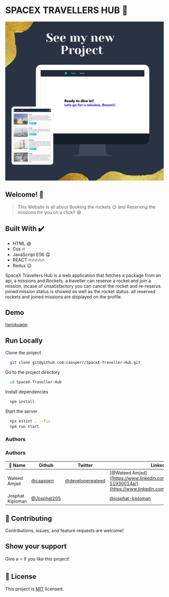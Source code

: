 # SPACEX TRAVELLERS HUB 👋

![App Screenshot](Mockup.png)

## Welcome! 👋

> This Website is all about Booking the rockets 😉 and Reserving the missions for you on a click!!  😄

## Built With ✔️

- HTML 😄
- Css 🔥
- JavaScript ES6 😋
- REACT 🔥🔥🔥🔥🔥
- Redux 😉



SpaceX Travellers Hub is a web application that fetches a package from an api, a missions and Rockets. a  traveller can reserve a rocket  and join a mission, incase of unsatisfactory you can cancel the rocket and re-reserve. joined mission status is showed as well as the rocket status. all reserved rockets and joined missions are displayed on the profile.

## Demo

[herokuapp](https://spacex-travellers-hub.herokuapp.com/)


## Run Locally

Clone the project

```bash
  git clone git@github.com:caasperr/SpaceX-Traveller-Hub.git
```

Go to the project directory

```bash
  cd SpaceX-Traveller-Hub
```

Install dependencies

```bash
  npm install
```

Start the server

```bash
  npx eslint . --fix
  npm run start
```

### Authors

### Authors

| 👤 Name | Github | Twitter | LinkedIn |
|------|--------|---------|----------|
|Waleed Amjad|[@caasperr](https://github.com/caasperr)|[@developerwaleed](https://twitter.com/developerwaleed)|[@Waleed Amjad]([https://www.linkedin.com/in/waleed-amjad-51930014a/](https://www.linkedin.com/in/developerwaleed/)|
|Josphat Kiploman|[@Josphat205](https://github.com/Josphat205)||[@josphat-kiploman](https://www.linkedin.com/in/josphat-kiploman-797430236/)|


## 🤝 Contributing

Contributions, issues, and feature requests are welcome!

## Show your support

Give a ⭐ if you like this project!

## 📝 License

This project is [MIT](./MIT.md) licensed.




